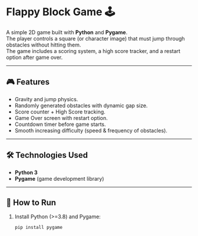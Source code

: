 # Flappy Block Game 🕹️

A simple 2D game built with **Python** and **Pygame**.  
The player controls a square (or character image) that must jump through obstacles without hitting them.  
The game includes a scoring system, a high score tracker, and a restart option after game over.

---

## 🎮 Features
- Gravity and jump physics.
- Randomly generated obstacles with dynamic gap size.
- Score counter + High Score tracking.
- Game Over screen with restart option.
- Countdown timer before game starts.
- Smooth increasing difficulty (speed & frequency of obstacles).

---

## 🛠️ Technologies Used
- **Python 3**  
- **Pygame** (game development library)

---

## 🚀 How to Run
1. Install Python (>=3.8) and Pygame:
   ```bash
   pip install pygame
